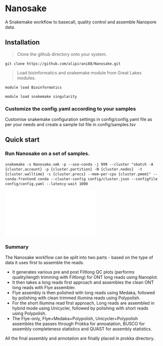 # Nanosake
A Snakemake workflow to basecall, quality control and assemble Nanopore data.

## Installation

> Clone the github directory onto your system.

```
git clone https://github.com/alipirani88/Nanosake.git
```

> Load bioinformatics and snakemake module from Great Lakes modules.

```
module load Bioinformatics
```

```
module load snakemake singularity
```

### Customize the config.yaml according to your samples
Customise snakemake configuration settings in config/config.yaml file as per your needs and create a sample list file in config/samples.tsv

## Quick start

### Run Nanosake on a set of samples.

```
snakemake -s Nanosake.smk -p --use-conda -j 999 --cluster "sbatch -A {cluster.account} -p {cluster.partition} -N {cluster.nodes}  -t {cluster.walltime} -c {cluster.procs} --mem-per-cpu {cluster.pmem}" --conda-frontend conda --cluster-config config/cluster.json --configfile config/config.yaml --latency-wait 1000
```

![Alt text](./dag.pdf)

### Summary

The Nanosake workflow can be split into two parts - based on the type of data it uses first to assemble the reads.  

- It generates various pre and post Filtlong QC plots (performs quality/length trimming with Filtlong) for ONT long reads using Nanoplot.
- It then takes a long reads first approach and assembles the clean ONT long reads with Flye assembler.
- Flye assembly is then polished with long reads using Medaka, followed by polishing with clean trimmed illumina reads using Polypolish.
- For the short illumina read first approach, Long reads are assembled in hybrid mode using Unicycler, followed by polishing with short reads using Polypolish.
- The Flye-only, Flye+Medaka+Polypolish, Unicycler+Polypolish assembles the passes through Prokka for annoatation, BUSCO for assembly completeness statistics and QUAST for assembly statistics.

All the final assembly and annotation are finally placed in prokka directory.


